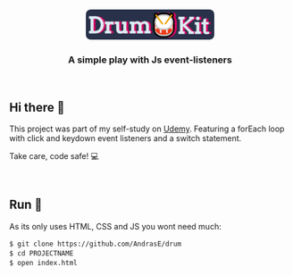 <br>
<p align="center">
  <a href="https://andrase.github.io/drum/" target="_blank" rel="noopener noreferrer">
  <img src="https://github.com/AndrasE/raw-readme/blob/main/drum-readme-img.png?raw=true" width="230" >
  </a>
</p>
<h3 align="center">
  A simple play with Js event-listeners
</h3>

<br>

## Hi there 👋

This project was part of my self-study on <a href="https://www.udemy.com/course/the-complete-web-development-bootcamp" target="_blank" rel="noopener noreferrer">Udemy</a>. Featuring a forEach loop with click and keydown event listeners and a switch statement. 
  
Take care, code safe! 💻

<br>

## Run 🚀
As its only uses HTML, CSS and JS you wont need much:

```sh
$ git clone https://github.com/AndrasE/drum
$ cd PROJECTNAME
$ open index.html
```
